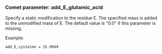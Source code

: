 ### Comet parameter: add_E_glutamic_acid

Specify a static modification to the residue E.
The specified mass is added to the unmodified mass of E.
The default value is "0.0" if this parameter is missing.

Example:
```
add_E_cysteine = 15.9949
```
